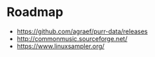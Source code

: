 # Roadmap

- https://github.com/agraef/purr-data/releases
- http://commonmusic.sourceforge.net/
- https://www.linuxsampler.org/
